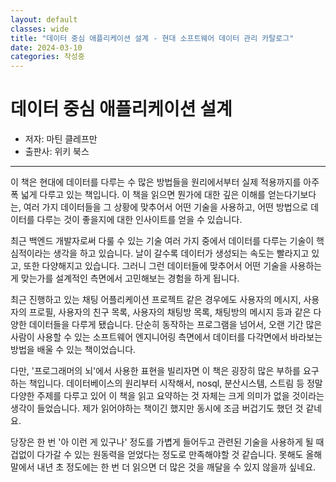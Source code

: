 ```yaml
---
layout: default
classes: wide
title: "데이터 중심 애플리케이션 설계 - 현대 소프트웨어 데이터 관리 카탈로그"
date: 2024-03-10
categories: 작성중
---
```


# 데이터 중심 애플리케이션 설계

* 저자: 마틴 클레프만
* 출판사: 위키 북스

---

이 책은 현대에 데이터를 다루는 수 많은 방법들을 원리에서부터 실제 적용까지를 아주 폭 넓게 다루고 있는 책입니다. 이 책을 읽으면 뭔가에 대한 깊은 이해를 얻는다기보다는, 여러 가지 데이터들을 그 상황에 맞추어서 어떤 기술을 사용하고, 어떤 방법으로 데이터를 다루는 것이 좋을지에 대한 인사이트를 얻을 수 있습니다.

최근 백엔드 개발자로써 다룰 수 있는 기술 여러 가지 중에서 데이터를 다루는 기술이 핵심적이라는 생각을 하고 있습니다. 날이 갈수록 데이터가 생성되는 속도는 빨라지고 있고, 또한 다양해지고 있습니다. 그러니 그런 데이터들에 맞추어서 어떤 기술을 사용하는게 맞는가를 설계적인 측면에서 고민해보는 경험을 하게 됩니다.

최근 진행하고 있는 채팅 어플리케이션 프로젝트 같은 경우에도 사용자의 메시지, 사용자의 프로필, 사용자의 친구 목록, 사용자의 채팅방 목록, 채팅방의 메시지 등과 같은 다양한 데이터들을 다루게 됐습니다. 단순히 동작하는 프로그램을 넘어서, 오랜 기간 많은 사람이 사용할 수 있는 소프트웨어 엔지니어링 측면에서 데이터를 다각면에서 바라보는 방법을 배울 수 있는 책이었습니다.

다만, '프로그래머의 뇌'에서 사용한 표현을 빌리자면 이 책은 굉장히 많은 부하를 요구하는 책입니다. 데이터베이스의 원리부터 시작해서, nosql, 분산시스템, 스트림 등 정말 다양한 주제를 다루고 있어 이 책을 읽고 요약하는 것 자체는 크게 의미가 없을 것이라는 생각이 들었습니다. 제가 읽어야하는 책이긴 했지만 동시에 조금 버겁기도 했던 것 같네요.

당장은 한 번 '아 이런 게 있구나' 정도를 가볍게 들어두고 관련된 기술을 사용하게 될 때 겁없이 다가갈 수 있는 원동력을 얻었다는 정도로 만족해야할 것 같습니다. 못해도 올해 말에서 내년 초 정도에는 한 번 더 읽으면 더 많은 것을 깨달을 수 있지 않을까 싶네요.
